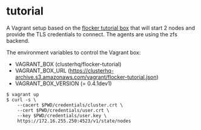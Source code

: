 # tutorial

A Vagrant setup based on the [flocker tutorial box](http://doc-dev.clusterhq.com/gettinginvolved/infrastructure/vagrant.html#boxes) that will start 2 nodes and provide the TLS credentials to 
connect.  The agents are using the zfs backend.

The environment variables to control the Vagrant box:

 * VAGRANT_BOX (clusterhq/flocker-tutorial)
 * VAGRANT_BOX_URL (https://clusterhq-archive.s3.amazonaws.com/vagrant/flocker-tutorial.json)
 * VAGRANT_BOX_VERSION (= 0.4.1dev1)

```
$ vagrant up
$ curl -s \
    --cacert $PWD/credentials/cluster.crt \
    --cert $PWD/credentials/user.crt \
    --key $PWD/credentials/user.key \
    https://172.16.255.250:4523/v1/state/nodes
```